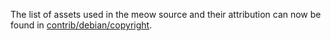 The list of assets used in the meow source and their attribution can now be found in [contrib/debian/copyright](../contrib/debian/copyright).
